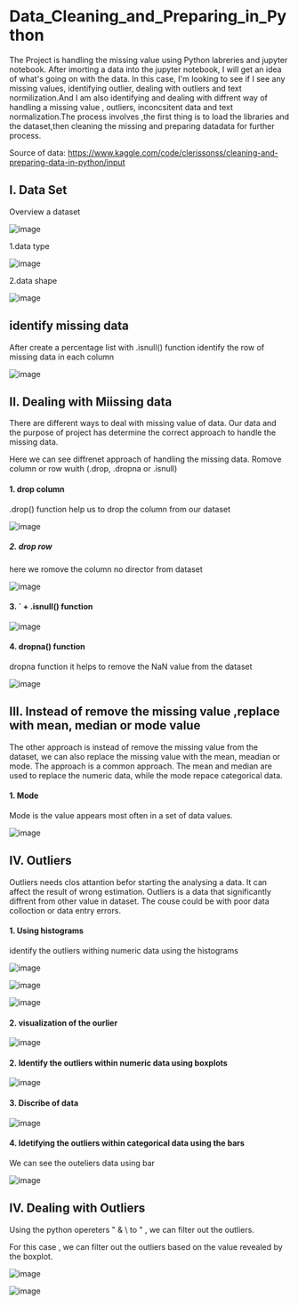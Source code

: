 # Data_Cleaning_and_Preparing_in_Python


The Project is handling the missing value using Python labreries and jupyter notebook. After imorting a data into the jupyter notebook, I will  get an idea of what's going on with the data. In this case, I'm looking to see if I see any missing values, identifying outlier, dealing with outliers and text normilization.And I am also identifying and dealing with  diffrent way of handling a missing value , outliers, inconcsitent data and text normalization.The process involves ,the first thing is to load the libraries and the dataset,then cleaning the missing and preparing datadata for further process.

Source of data: https://www.kaggle.com/code/clerissonss/cleaning-and-preparing-data-in-python/input


## I. Data Set

 Overview a dataset

![image](https://user-images.githubusercontent.com/80365882/233487254-57f526dd-5c2a-4623-b222-d3579005f9e6.png)

1.data type

![image](https://user-images.githubusercontent.com/80365882/233487306-0ed802e6-e829-431c-aeb9-b018c9c147ad.png)

2.data shape

![image](https://user-images.githubusercontent.com/80365882/233487367-b11d5276-c4f5-403c-8e9b-b06afb6215b1.png)

## identify missing data

After create a percentage list with .isnull() function identify the row of missing data in each column

![image](https://user-images.githubusercontent.com/80365882/233488298-548cd635-d9de-4f5a-a165-4503f10796b4.png)


## II. Dealing with Miissing data

There are different ways to deal with missing value of data. Our data and the purpose of project has determine the correct approach to handle the missing data. 

Here we can see diffrenet approach of handling the missing data. Romove column or row wuith (.drop, .dropna or .isnull)

#### 1.  drop column

.drop() function help us to drop the column from our dataset

![image](https://user-images.githubusercontent.com/80365882/233489491-f0930512-f67e-40fb-aa76-f72be42c51a3.png)

##### 2. drop row

here we romove the column no director from dataset

![image](https://user-images.githubusercontent.com/80365882/233490360-9762f777-2208-4be0-bf8e-2b472a7cbdfe.png)

#### 3. ` + .isnull() function

![image](https://user-images.githubusercontent.com/80365882/233490759-f3582b6d-a547-497b-9e1c-7ccfeb33e86f.png)

#### 4. dropna() function

dropna function it helps to remove the NaN value from the dataset

![image](https://user-images.githubusercontent.com/80365882/233490971-461bf3ee-a3aa-4c12-9dd6-613ba6d3a314.png)

## III. Instead of remove the missing value ,replace with mean, median or mode value

The other approach is instead of remove the missing value from the dataset, we can also replace the missing value with the mean, meadian or mode. The approach is a common approach. The mean and median are used to replace the numeric data, while the mode repace categorical data.

#### 1. Mode

Mode is the value appears most often in a set of data values.

![image](https://user-images.githubusercontent.com/80365882/233492280-43fdf5ca-c684-4410-a9ed-5e083aaf3142.png)
## IV. Outliers

Outliers needs clos attantion befor starting the analysing a data. It can affect the result of wrong estimation. Outliers is a data that significantly diffrent from other value in dataset. The couse could be with poor data colloction or data entry errors.

#### 1. Using histograms

identify the outliers withing numeric data using the histograms

![image](https://user-images.githubusercontent.com/80365882/233493214-37fafa29-7b26-4664-ae93-1c269c3d5d2f.png)


![image](https://user-images.githubusercontent.com/80365882/233493321-31280829-f85c-47b4-97d2-ec7be4f7f360.png)

![image](https://user-images.githubusercontent.com/80365882/233493677-272f3b37-bc6f-44c8-88ce-62e7eddae39a.png)


#### 2. visualization of the ourlier 

![image](https://user-images.githubusercontent.com/80365882/233493872-9b310673-7110-4fa7-b5c3-6c7761d4b528.png)

#### 2. Identify the outliers within numeric data using boxplots


![image](https://user-images.githubusercontent.com/80365882/233493928-1786e1c1-06ef-4a9f-9ba7-08b60bbfa55d.png)


#### 3. Discribe of data

![image](https://user-images.githubusercontent.com/80365882/233494279-70cad1b5-d9e0-4175-a6dd-90ddc505dbe5.png)

#### 4. Idetifying the outliers within categorical data using the bars

We can see the outeliers data using bar

![image](https://user-images.githubusercontent.com/80365882/233494806-b5c3aa01-fda3-4d49-9c83-1bd8b552d428.png)

## IV. Dealing with Outliers

Using the python opereters " & \ to " , we can filter out the outliers.

For this case , we can filter out the outliers based on the value revealed by the boxplot.

![image](https://user-images.githubusercontent.com/80365882/233495359-bf948896-9be8-4567-aafd-29b449115d54.png)


![image](https://user-images.githubusercontent.com/80365882/233495392-df64fdb0-d00c-4591-aa6a-c79844d50bf4.png)






